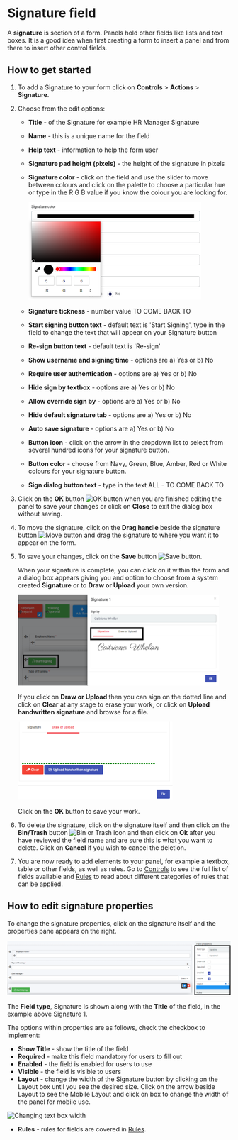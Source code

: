 # Signature field

A **signature** is section of a form. Panels hold other fields like lists and text boxes. It is a good idea when first creating a form to insert a panel and from there to insert other control fields.

 

## How to get started

1. To add a Signature to your form click on **Controls** > **Actions** > **Signature**.

2. Choose from the edit options:

   - **Title** - of the Signature for example HR Manager Signature

   - **Name** - this is a unique name for the field

   - **Help text** - information to help the form user

   - **Signature pad height (pixels)** - the height of the signature in pixels

   - **Signature color** - click on the field and use the slider to move between colours and click on the palette to choose a particular hue or type in the R G B value if you know the colour you are looking for.

     <img src="images/sigcolor.png" alt="Signature colour" style="zoom:67%;" />

   - **Signature tickness** - number value TO COME BACK TO

   - **Start signing button text** - default text is 'Start Signing', type in the field to change the text that will appear on your Signature button

   - **Re-sign button text** - default text is 'Re-sign'

   - **Show username and signing time** - options are a) Yes or b) No

   - **Require user authentication** - options are a) Yes or b) No

   - **Hide sign by textbox** - options are a) Yes or b) No

   - **Allow override sign by** - options are a) Yes or b) No

   - **Hide default signature tab** - options are a) Yes or b) No

   - **Auto save signature** - options are a) Yes or b) No

   - **Button icon** - click on the arrow in the dropdown list to select from several hundred icons for your signature button.

   - **Button color** - choose from Navy, Green, Blue, Amber, Red or White colours for your signature button.

   - **Sign dialog button text** - type in the text ALL - TO COME BACK TO

4. Click on the **OK** button ![OK button](C:\Kianda\docs-dev\fields\actions\signature.assets\ok.png) when you are finished editing the panel to save your changes or click on **Close** to exit the dialog box without saving.

4. To move the signature, click on the **Drag handle** beside the signature button  ![Move button](C:\Kianda\docs-dev\fields\actions\signature.assets\move.png) and drag the signature to where you want it to appear on the form.

5. To save your changes, click on the **Save** button ![Save button](C:\Kianda\docs-dev\fields\actions\signature.assets\saveprocess.png).

   When your signature is complete, you can click on it within the form and a dialog box appears giving you and option to choose from a system created **Signature** or to **Draw or Upload** your own version.

   <img src="images/sigdecision.png" alt="Signature format" style="zoom:50%;" />

   If you click on **Draw or Upload** then you can sign on the dotted line and click on **Clear** at any stage to erase your work, or click on **Upload handwritten signature** and browse for a file. 

   <img src="images/sigupload.png" alt="Signature upload" style="zoom:60%;" />

   Click on the **OK** button to save your work.

7. To delete the signature, click on the signature itself and then click on the **Bin/Trash** button ![Bin or Trash icon](C:\Kianda\docs-dev\fields\actions\signature.assets\binicon.png) and then click on **Ok** after you have reviewed the field name and are sure this is what you want to delete. Click on **Cancel** if you wish to cancel the deletion.

8. You are now ready to add elements to your panel, for example a textbox, table or other fields, as well as rules. Go to [Controls](fields/README.md) to see the full list of fields available and [Rules](rules/README.md) to read about different categories of rules that can be applied.

   


## How to edit signature properties

To change the signature properties, click on the signature itself and the properties pane appears on the right.

<img src="images/sigproperties.png" alt="Signature properties" style="zoom:60%;" />

The **Field type**, Signature is shown along with the **Title** of the field, in the example above Signature 1.

The options within properties are as follows, check the checkbox to implement:

- **Show Title** - show the title of the field
- **Required** - make this field mandatory for users to fill out
- **Enabled** - the field is enabled for users to use
- **Visible** - the field is visible to users
- **Layout** - change the width of the Signature button by clicking on the Layout box until you see the desired size. Click on the arrow beside Layout to see the Mobile Layout and click on box to change the width of the panel for mobile use.

![Changing text box width](C:\Kianda\docs-dev\fields\actions\signature.assets\textboxsize.png)

- **Rules** - rules for fields are covered in [Rules](rules/README.md). 